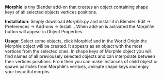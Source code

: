 **Morphle** is tiny Blender add-on that creates an object containing shape keys of all selected objects vertices positions.

**Installation:**
Simply download *Morphle.py* and install it in Blender: Edit -> Preferences -> Add-ons -> Install...
When add-on is activated the *Morphle!* button will appear in Object Properties.

**Usage:**
Select some objects, click Morphle! and in the World Origin the Morphle object will be created. It appears as an object with the most vertices from the selected ones. In shape keys of Morphle object you will find names of all previousely selected objects and can interpolate between their vertices positions. 
From then you can make instances of child object or spawn particles from Morphle's vertices, animate shape keys and enjoy your beautiful morphs. 
